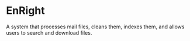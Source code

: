 # EnRight
A system that processes mail files, cleans them, indexes them, and allows users to search and download files.
